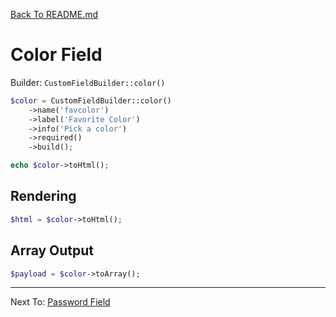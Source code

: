 [Back To README.md](../../README.md)

# Color Field

Builder: `CustomFieldBuilder::color()`

```php
$color = CustomFieldBuilder::color()
    ->name('favcolor')
    ->label('Favorite Color')
    ->info('Pick a color')
    ->required()
    ->build();

echo $color->toHtml();
```

## Rendering

```php
$html = $color->toHtml();
```

## Array Output

```php
$payload = $color->toArray();
```

---

Next To: [Password Field](password.md)

